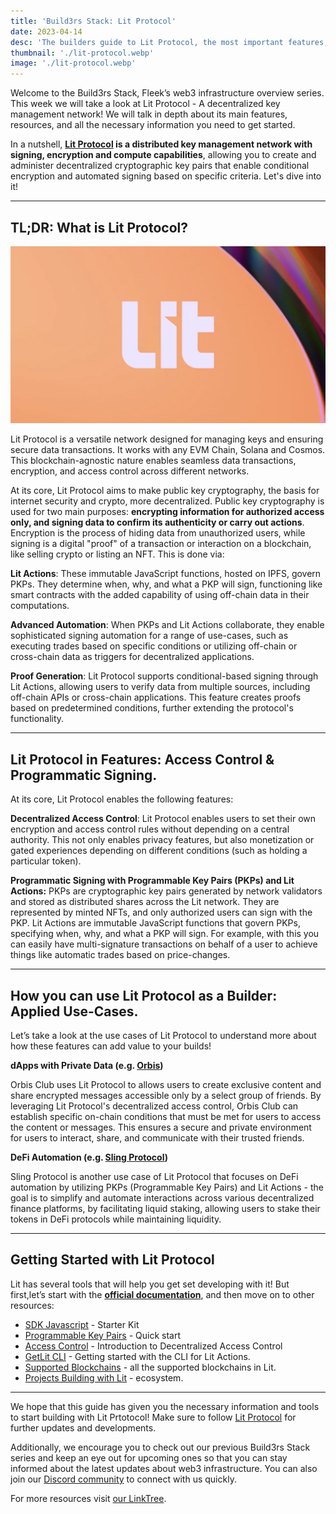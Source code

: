 ```yaml
---
title: 'Build3rs Stack: Lit Protocol'
date: 2023-04-14
desc: 'The builders guide to Lit Protocol, the most important features, applied use-cases, and why it’s important to understand what you can build with it as a web3 developer.'
thumbnail: './lit-protocol.webp'
image: './lit-protocol.webp'
---
```


Welcome to the Build3rs Stack, Fleek’s web3 infrastructure overview series. This week we will take a look at Lit Protocol - A decentralized key management network! We will talk in depth about its main features, resources, and all the necessary information you need to get started.

In a nutshell, **[Lit Protocol](https://litprotocol.com/) is a distributed key management network with signing, encryption and compute capabilities**, allowing you to create and administer decentralized cryptographic key pairs that enable conditional encryption and automated signing based on specific criteria. Let's dive into it!

---

## TL;DR: What is Lit Protocol?

![](./lit-mid.webp)

Lit Protocol is a versatile network designed for managing keys and ensuring secure data transactions. It works with any EVM Chain, Solana and Cosmos. This blockchain-agnostic nature enables seamless data transactions, encryption, and access control across different networks.

At its core, Lit Protocol aims to make public key cryptography, the basis for internet security and crypto, more decentralized. Public key cryptography is used for two main purposes: **encrypting information for authorized access only, and signing data to confirm its authenticity or carry out actions**. Encryption is the process of hiding data from unauthorized users, while signing is a digital "proof" of a transaction or interaction on a blockchain, like selling crypto or listing an NFT. This is done via:

**Lit Actions**: These immutable JavaScript functions, hosted on IPFS, govern PKPs. They determine when, why, and what a PKP will sign, functioning like smart contracts with the added capability of using off-chain data in their computations.

**Advanced Automation**: When PKPs and Lit Actions collaborate, they enable sophisticated signing automation for a range of use-cases, such as executing trades based on specific conditions or utilizing off-chain or cross-chain data as triggers for decentralized applications.

**Proof Generation**: Lit Protocol supports conditional-based signing through Lit Actions, allowing users to verify data from multiple sources, including off-chain APIs or cross-chain applications. This feature creates proofs based on predetermined conditions, further extending the protocol's functionality.

---

## Lit Protocol in Features: Access Control & Programmatic Signing.

At its core, Lit Protocol enables the following features:

**Decentralized Access Control**:
Lit Protocol enables users to set their own encryption and access control rules without depending on a central authority. This not only enables privacy features, but also monetization or gated experiences depending on different conditions (such as holding a particular token).

**Programmatic Signing with Programmable Key Pairs (PKPs) and Lit Actions:**
PKPs are cryptographic key pairs generated by network validators and stored as distributed shares across the Lit network. They are represented by minted NFTs, and only authorized users can sign with the PKP. Lit Actions are immutable JavaScript functions that govern PKPs, specifying when, why, and what a PKP will sign. For example, with this you can easily have multi-signature transactions on behalf of a user to achieve things like automatic trades based on price-changes.

---

## How you can use Lit Protocol as a Builder: Applied Use-Cases.

Let’s take a look at the use cases of Lit Protocol to understand more about how these features can add value to your builds!

**dApps with Private Data (e.g. [Orbis](https://useorbis.com/))**

Orbis Club uses Lit Protocol to allows users to create exclusive content and share encrypted messages accessible only by a select group of friends. By leveraging Lit Protocol's decentralized access control, Orbis Club can establish specific on-chain conditions that must be met for users to access the content or messages. This ensures a secure and private environment for users to interact, share, and communicate with their trusted friends.

**DeFi Automation (e.g. [Sling Protocol](https://slingprotocol.xyz/))**

Sling Protocol is another use case of Lit Protocol that focuses on DeFi automation by utilizing PKPs (Programmable Key Pairs) and Lit Actions - the goal is to simplify and automate interactions across various decentralized finance platforms, by facilitating liquid staking, allowing users to stake their tokens in DeFi protocols while maintaining liquidity.

---

## Getting Started with Lit Protocol

Lit has several tools that will help you get set developing with it! But first,let’s start with the **[official documentation](https://developer.litprotocol.com/)**, and then move on to other resources:

- [SDK Javascript](https://developer.litprotocol.com/sdk/installation) - Starter Kit
- [Programmable Key Pairs](https://developer.litprotocol.com/user-wallets/pkps/overview) - Quick start
- [Access Control](https://developer.litprotocol.com/sdk/access-control/intro#introduction) - Introduction to Decentralized Access Control
- [GetLit CLI](https://developer.litprotocol.com/tools/getlit-cli#installation) - Getting started with the CLI for Lit Actions.
- [Supported Blockchains](https://developer.litprotocol.com/resources/supported-chains) - all the supported blockchains in Lit.
- [Projects Building with Lit](https://developer.litprotocol.com/#explore-the-lit-ecosystem) - ecosystem.

---

We hope that this guide has given you the necessary information and tools to start building with Lit Prtotocol! Make sure to follow [Lit Protocol](https://twitter.com/LitProtocol) for further updates and developments.

Additionally, we encourage you to check out our previous Build3rs Stack series and keep an eye out for upcoming ones so that you can stay informed about the latest updates about web3 infrastructure. You can also join our [Discord community](https://discord.gg/fleek) to connect with us quickly.

For more resources visit [our LinkTree](https://linktr.ee/fleek).
